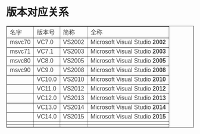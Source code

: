 <!-- TITLE: Msvc -->
<!-- SUBTITLE: A quick summary of Msvc -->

# 版本对应关系
<table border="1" width="700" cellspacing="1" cellpadding="1" style="color:rgb(69,69,69);font-family:'PingFang SC', 'Microsoft YaHei', SimHei, Arial, SimSun;font-size:16px;"><tbody><tr><td>名字</td>
<td>版本号</td>
<td>简称</td>
<td>全称</td>
</tr><tr><td>msvc70</td>
<td>VC7.0</td>
<td>VS2002</td>
<td>Microsoft Visual Studio <strong>2002</strong></td>
</tr><tr><td>msvc71</td>
<td>VC7.1</td>
<td>VS2003</td>
<td>Microsoft Visual Studio <strong>2003</strong></td>
</tr><tr><td>msvc80</td>
<td>VC8.0</td>
<td>VS2005</td>
<td>Microsoft Visual Studio <strong>2005</strong></td>
</tr><tr><td>msvc90</td>
<td>VC9.0</td>
<td>VS2008</td>
<td>Microsoft Visual Studio <strong>2008</strong></td>
</tr><tr><td> </td>
<td>VC10.0</td>
<td>VS2010</td>
<td>Microsoft Visual Studio <strong>2010</strong></td>
</tr><tr><td> </td>
<td>VC11.0</td>
<td>VS2012</td>
<td>Microsoft Visual Studio <strong>2012</strong></td>
</tr><tr><td> </td>
<td>VC12.0</td>
<td>VS2013</td>
<td>Microsoft Visual Studio <strong>2013</strong></td>
</tr><tr><td> </td>
<td>VC13.0</td>
<td>VS2014</td>
<td>Microsoft Visual Studio <strong>2014</strong></td>
</tr><tr><td> </td>
<td>VC14.0</td>
<td>VS2015</td>
<td>Microsoft Visual Studio <strong>2015</strong></td>
</tr><tr><td> </td>
<td> </td>
<td> </td>
<td> </td>
</tr><tr><td> </td>
<td> </td>
<td> </td>
<td> </td>
</tr></tbody></table>